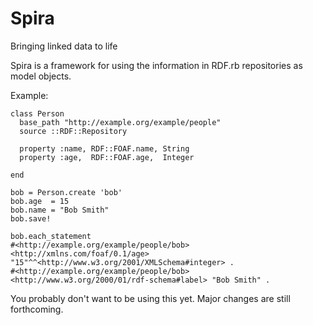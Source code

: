 # Spira

Bringing linked data to life

Spira is a framework for using the information in RDF.rb repositories as model objects.

Example:

    class Person
      base_path "http://example.org/example/people"
      source ::RDF::Repository
    
      property :name, RDF::FOAF.name, String
      property :age,  RDF::FOAF.age,  Integer

    end

    bob = Person.create 'bob'
    bob.age  = 15
    bob.name = "Bob Smith"
    bob.save!

    bob.each_statement
    #<http://example.org/example/people/bob> <http://xmlns.com/foaf/0.1/age> "15"^^<http://www.w3.org/2001/XMLSchema#integer> .
    #<http://example.org/example/people/bob> <http://www.w3.org/2000/01/rdf-schema#label> "Bob Smith" .
    
You probably don't want to be using this yet.  Major changes are still forthcoming.
